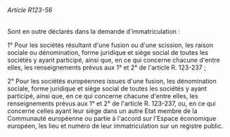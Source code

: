 ###### Article R123-56

Sont en outre déclarés dans la demande d'immatriculation :

1° Pour les sociétés résultant d'une fusion ou d'une scission, les raison sociale ou dénomination, forme juridique et siège social de toutes les sociétés y ayant participé, ainsi que, en ce qui concerne chacune d'entre elles, les renseignements prévus aux 1° et 2° de l'article R. 123-237 ;

2° Pour les sociétés européennes issues d'une fusion, les dénomination sociale, forme juridique et siège social de toutes les sociétés y ayant participé, ainsi que, en ce qui concerne chacune d'entre elles, les renseignements prévus aux 1° et 2° de l'article R. 123-237, ou, en ce qui concerne celles ayant leur siège dans un autre Etat membre de la Communauté européenne ou partie à l'accord sur l'Espace économique européen, les lieu et numéro de leur immatriculation sur un registre public.

